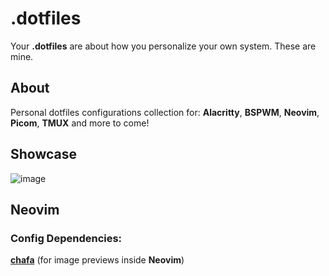 # .dotfiles

Your **.dotfiles** are about how you personalize your own system. These are mine.

## About

Personal dotfiles configurations collection for: **Alacritty**, **BSPWM**, **Neovim**, **Picom**, **TMUX** and more to come!

## Showcase

![image](https://user-images.githubusercontent.com/86254474/220361597-ec3c867c-770b-4312-b127-e72b57f5c4df.png)


## Neovim

### Config Dependencies:

**[chafa](https://github.com/hpjansson/chafa)** (for image previews inside **Neovim**)
